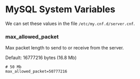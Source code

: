 # MySQL System Variables

We can set these values in the file `/etc/my.cnf.d/server.cnf`.

### max_allowed_packet

Max packet length to send to or receive from the server.

Default: 16777216 bytes (16.8 Mb)

```
# 50 Mb
max_allowed_packet=50777216
```
